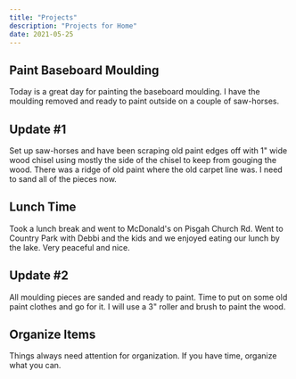 ```yaml
---
title: "Projects"
description: "Projects for Home"
date: 2021-05-25
---
```


## Paint Baseboard Moulding

Today is a great day for painting the baseboard moulding. I have the moulding removed and ready to paint outside on a couple of saw-horses.

## Update #1

Set up saw-horses and have been scraping old paint edges off with 1" wide wood chisel using mostly the side of the chisel to keep from gouging the wood. There was a ridge of old paint where the old carpet line was. I need to sand all of the pieces now.  

## Lunch Time

Took a lunch break and went to McDonald's on Pisgah Church Rd. Went to Country Park with Debbi and the kids and we enjoyed eating our lunch by the lake. Very peaceful and nice. 

## Update #2

All moulding pieces are sanded and ready to paint. Time to put on some old paint clothes and go for it. I will use a 3" roller and brush to paint the wood.


## Organize Items

Things always need attention for organization. If you have time, organize what you can.
